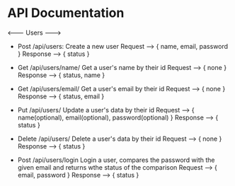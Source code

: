 

# API Documentation

<--- Users --->

- Post /api/users: 
    Create a new user 
    Request --> { name, email, password }
    Response --> { status }

- Get /api/users/name/<id>
    Get a user's name by their id 
    Request --> { none }
    Response --> { status, name }

- Get /api/users/email/<id>
    Get a user's email by their id 
    Request --> { none }
    Response --> { status, email }

- Put /api/users/<id>
    Update a user's data by their id 
    Request --> { name(optional), email(optional), password(optional) }
    Response --> { status }

- Delete /api/users/<id>
    Delete a user's data by their id 
    Request --> { none }
    Response --> { status }

- Post /api/users/login
    Login a user, compares the password with the given email and returns wthe status of the comparison
    Request --> { email, password }
    Response --> { status }




